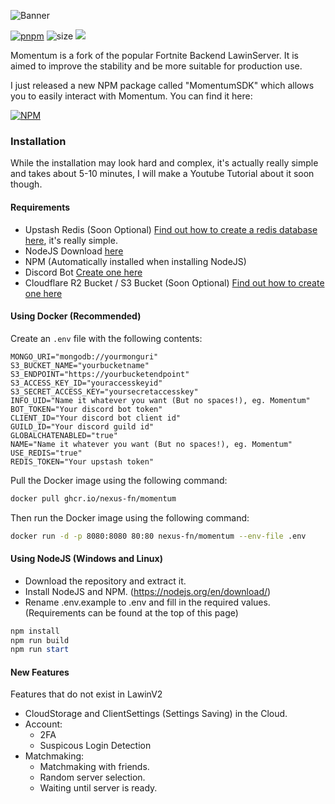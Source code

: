 ![Banner](https://nexusassets.zetax.workers.dev/665e7b6eedc70530e191702dd79be04cb5b9ffccbd88b5583ca30e1d7735da1e.png)

[![pnpm](https://img.shields.io/badge/maintained%20with-pnpm-cc00ff.svg?style=for-the-badge&logo=pnpm)](https://pnpm.io/) 
![size](https://img.shields.io/github/repo-size/Nexus-FN/Momentum?label=Size&style=for-the-badge)
![](https://komarev.com/ghpvc/?username=Nexus-FN&style=for-the-badge)

Momentum is a fork of the popular Fortnite Backend LawinServer. It is aimed to improve the stability and be more suitable for production use.

I just released a new NPM package called "MomentumSDK" which allows you to easily interact with Momentum. You can find it here:

[![NPM](https://nodei.co/npm/momentumsdk.png?downloads=true&downloadRank=true&stars=true)](https://npmjs.org/momentumsdk)

### Installation

While the installation may look hard and complex, it's actually really simple and takes about 5-10 minutes, I will make a Youtube Tutorial about it soon though.

#### Requirements

- Upstash Redis (Soon Optional) [Find out how to create a redis database here](https://github.com/Nexus-FN/Momentum), it's really simple.
- NodeJS Download [here](https://nodejs.org/en)
- NPM (Automatically installed when installing NodeJS)
- Discord Bot [Create one here](https://discord.com/developers/)
- Cloudflare R2 Bucket / S3 Bucket (Soon Optional) [Find out how to create one here](https:/github.com/Nexus-FN/Momentum)

#### Using Docker (Recommended)

Create an `.env` file with the following contents:

```env
MONGO_URI="mongodb://yourmonguri"
S3_BUCKET_NAME="yourbucketname"
S3_ENDPOINT="https://yourbucketendpoint"
S3_ACCESS_KEY_ID="youraccesskeyid"
S3_SECRET_ACCESS_KEY="yoursecretaccesskey"
INFO_UID="Name it whatever you want (But no spaces!), eg. Momentum"
BOT_TOKEN="Your discord bot token"
CLIENT_ID="Your discord bot client id"
GUILD_ID="Your discord guild id"
GLOBALCHATENABLED="true"
NAME="Name it whatever you want (But no spaces!), eg. Momentum"
USE_REDIS="true"
REDIS_TOKEN="Your upstash token"
```

Pull the Docker image using the following command:

```bash 
docker pull ghcr.io/nexus-fn/momentum
```

Then run the Docker image using the following command:

```bash
docker run -d -p 8080:8080 80:80 nexus-fn/momentum --env-file .env
```

#### Using NodeJS (Windows and Linux)

- Download the repository and extract it.
- Install NodeJS and NPM. (https://nodejs.org/en/download/)
- Rename .env.example to .env and fill in the required values. (Requirements can be found at the top of this page)

```powershell
npm install
npm run build
npm run start
```


#### New Features
Features that do not exist in LawinV2

* CloudStorage and ClientSettings (Settings Saving) in the Cloud.
* Account:
  + 2FA
  + Suspicous Login Detection
* Matchmaking:
  * Matchmaking with friends.
  * Random server selection.
  * Waiting until server is ready.
